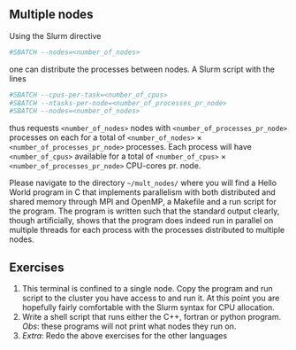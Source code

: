 Multiple nodes
---

Using the Slurm directive

```bash
#SBATCH --nodes=<number_of_nodes>
```

one can distribute the processes between nodes.
A Slurm script with the lines

```bash
#SBATCH --cpus-per-task=<number_of_cpus>
#SBATCH --ntasks-per-node=<number_of_processes_pr_node>
#SBATCH --nodes=<number_of_nodes>
```

thus requests `<number_of_nodes>` nodes with `<number_of_processes_pr_node>` processes on each for a total of `<number_of_nodes>` $\times$ `<number_of_processes_pr_node>` processes.
Each process will have `<number_of_cpus>` available for a total of `<number_of_cpus>` $\times$ `<number_of_processes_pr_node>` CPU-cores pr. node.

Please navigate to the directory `~/mult_nodes/` where you will find a Hello World program in C that implements parallelism with both distributed and shared memory through MPI and OpenMP, a Makefile and a run script for the program.
The program is written such that the standard output clearly, though artificially, shows that the program does indeed run in parallel on multiple threads for each process with the processes distributed to multiple nodes.

Exercises
---
1. This terminal is confined to a single node. Copy the program and run script to the cluster you have access to and run it.
At this point you are hopefully fairly comfortable with the Slurm syntax for CPU allocation.
2. Write a shell script that runs either the C++, fortran or python program. *Obs*: these programs will not print what nodes they run on.
3. *Extra*: Redo the above exercises for the other languages
